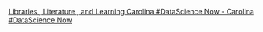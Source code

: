 [Libraries , Literature , and Learning   Carolina #DataScience Now - Carolina #DataScience Now](https://qi.tc/qi/112206)